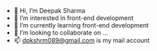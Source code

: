 - 👋 Hi, I’m Deepak Sharma
- 👀 I’m interested in front-end development
- 🌱 I’m currently learning front-end development
- 💞️ I’m looking to collaborate on ...
- 📫 dpkshrm089@gmail.com is my mail account

<!---
Shaardeep/Shaardeep is a ✨ special ✨ repository because its `README.md` (this file) appears on your GitHub profile.
You can click the Preview link to take a look at your changes.
--->
